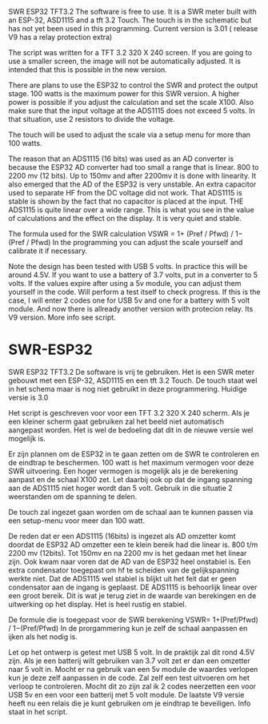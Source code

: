 SWR ESP32 TFT3.2 The software is free to use. It is a SWR meter built with an ESP-32, ASD1115 and a tft 3.2 Touch. The touch is in the schematic but has not yet been used in this programming. Current version is 3.01 ( release V9 has a relay protection extra)

The script was written for a TFT 3.2 320 X 240 screen. If you are going to use a smaller screen, the image will not be automatically adjusted. It is intended that this is possible in the new version.

There are plans to use the ESP32 to control the SWR and protect the output stage. 100 watts is the maximum power for this SWR version. A higher power is possible if you adjust the calculation and set the scale X100. Also make sure that the input voltage at the ADS1115 does not exceed 5 volts. In that situation, use 2 resistors to divide the voltage.

The touch will be used to adjust the scale via a setup menu for more than 100 watts.

The reason that an ADS1115 (16 bits) was used as an AD converter is because the ESP32 AD converter had too small a range that is linear. 800 to 2200 mv (12 bits). Up to 150mv and after 2200mv it is done with linearity. It also emerged that the AD of the ESP32 is very unstable. An extra capacitor used to separate HF from the DC voltage did not work. That ADS1115 is stable is shown by the fact that no capacitor is placed at the input. THE ADS1115 is quite linear over a wide range. This is what you see in the value of calculations and the effect on the display. It is very quiet and stable.

The formula used for the SWR calculation VSWR = 1+ (Pref / Pfwd) / 1− (Pref / Pfwd) In the programming you can adjust the scale yourself and calibrate it if necessary.

Note the design has been tested with USB 5 volts. In practice this will be around 4.5V. If you want to use a battery of 3.7 volts, put in a converter to 5 volts. If the values expire after using a 5v module, you can adjust them yourself in the code. Will perform a test itself to check progress. If this is the case, I will enter 2 codes one for USB 5v and one for a battery with 5 volt module.
And now there is allready another version with protecion relay. Its V9 version. More info see script.



# SWR-ESP32
SWR ESP32 TFT3.2
De software is vrij te gebruiken. Het is een SWR meter gebouwt met een ESP-32, ASD1115 en een tft 3.2 Touch. De touch staat wel in het schema maar is nog niet gebruikt in deze programmering. Huidige versie is 3.0

Het script is geschreven voor voor een TFT 3.2 320 X 240 scherm. Als je een kleiner scherm gaat gebruiken zal het beeld niet automatisch aangepast worden. Het is wel de bedoeling dat dit in de nieuwe versie wel mogelijk is.

Er zijn plannen om de ESP32 in te gaan zetten om de SWR te controleren en de eindtrap te beschermen. 100 watt is het maximum vermogen voor deze SWR uitvoering. Een hoger vermogen is mogelijk als je de berekening aanpast en de schaal X100 zet. Let daarbij ook op dat de ingang spanning aan de ADS1115 niet hoger wordt dan 5 volt. 
Gebruik in die situatie 2 weerstanden om de spanning te delen.

De touch zal ingezet gaan worden om de schaal aan te kunnen passen via een setup-menu voor meer dan 100 watt.

De reden dat er een ADS1115 (16bits) is ingezet als AD omzetter komt doordat de ESP32 AD omzetter een te klein bereik had die linear is. 800 t/m 2200 mv (12bits). Tot 150mv en na 2200 mv is het gedaan met het linear zijn. Ook kwam naar voren dat de AD van de ESP32 heel onstabiel is. Een extra condensator toegepast om hf te scheiden van de gelijkspanning werkte niet. Dat de ADS1115 wel stabiel is blijkt uit het feit dat er geen condensator aan de ingang is geplaast. DE ADS1115 is behoorlijk linear over een groot bereik. Dit is wat je terug ziet in de waarde van berekingen en de uitwerking op het display. Het is heel rustig en stabiel.

De formule die is toegepast voor de SWR berekening VSWR= 1+(Pref/Pfwd) /  1−(Pref/Pfwd)
In de prorgammering kun je zelf de schaal aanpassen en ijken als het nodig is.

Let op het ontwerp is getest met USB 5 volt. In de praktijk zal dit rond 4.5V zijn.  Als je een batterij wilt gebruiken van 3.7 volt zet er dan een omzetter naar 5 volt in. Mocht er na gebruik van een 5v module de waardes verlopen kun je deze zelf aanpassen in de code. 
Zal zelf een test uitvoeren om het verloop te controleren. Mocht dit zo zijn zal ik 2 codes neerzetten een voor USB 5v en een voor een batterij met 5 volt module. 
De laatste V9 versie heeft nu een relais die je kunt gebruiken om je eindtrap te beveiligen. Info staat in het script.
